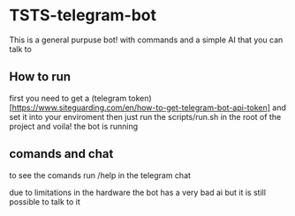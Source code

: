 # TSTS-telegram-bot

This is a general purpuse bot! with commands and a simple AI that you can talk to

## How to run 

first you need to get a (telegram token)[https://www.siteguarding.com/en/how-to-get-telegram-bot-api-token] and set it into your enviroment
then just run the scripts/run.sh in the root of the project and voila! the bot is running

## comands and chat

to see the comands run /help in the telegram chat

due to limitations in the hardware the bot has a very bad ai but it is still possible to talk to it
